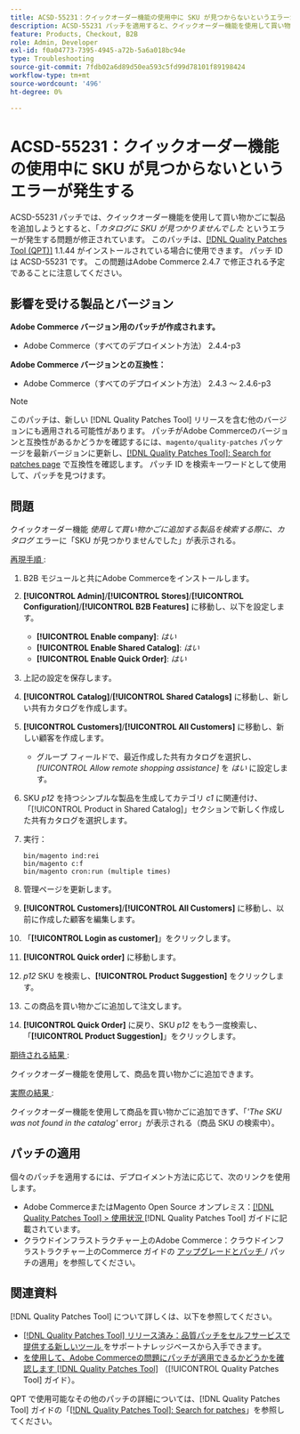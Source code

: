 ```yaml
---
title: ACSD-55231：クイックオーダー機能の使用中に SKU が見つからないというエラーが発生する
description: ACSD-55231 パッチを適用すると、クイックオーダー機能を使用して買い物かごに商品を追加しようとすると、「The SKU was not found in the catalog」（SKU がカタログに見つかりませんでした）というエラーが発生するAdobe Commerceの問題を修正できます。
feature: Products, Checkout, B2B
role: Admin, Developer
exl-id: f0a04773-7395-4945-a72b-5a6a018bc94e
type: Troubleshooting
source-git-commit: 7fdb02a6d89d50ea593c5fd99d78101f89198424
workflow-type: tm+mt
source-wordcount: '496'
ht-degree: 0%

---
```


# ACSD-55231：クイックオーダー機能の使用中に SKU が見つからないというエラーが発生する

ACSD-55231 パッチでは、クイックオーダー機能を使用して買い物かごに製品を追加しようとすると、「*カタログに SKU が見つかりませんでした* というエラーが発生する問題が修正されています。 このパッチは、[[!DNL Quality Patches Tool (QPT)]](https://experienceleague.adobe.com/en/docs/commerce-operations/tools/quality-patches-tool/quality-patches-tool-to-self-serve-quality-patches) 1.1.44 がインストールされている場合に使用できます。 パッチ ID は ACSD-55231 です。 この問題はAdobe Commerce 2.4.7 で修正される予定であることに注意してください。

## 影響を受ける製品とバージョン

**Adobe Commerce バージョン用のパッチが作成されます。**

* Adobe Commerce（すべてのデプロイメント方法） 2.4.4-p3

**Adobe Commerce バージョンとの互換性：**

* Adobe Commerce（すべてのデプロイメント方法） 2.4.3 ～ 2.4.6-p3

>[!NOTE]
>
>このパッチは、新しい [!DNL Quality Patches Tool] リリースを含む他のバージョンにも適用される可能性があります。 パッチがAdobe Commerceのバージョンと互換性があるかどうかを確認するには、`magento/quality-patches` パッケージを最新バージョンに更新し、[[!DNL Quality Patches Tool]: Search for patches page](https://experienceleague.adobe.com/tools/commerce-quality-patches/index.html) で互換性を確認します。 パッチ ID を検索キーワードとして使用して、パッチを見つけます。

## 問題

クイックオーダー機能 *使用して買い物かごに追加する製品を検索する際に、カタログ* エラーに「SKU が見つかりませんでした」が表示される。

<u> 再現手順 </u>:

1. B2B モジュールと共にAdobe Commerceをインストールします。
1. **[!UICONTROL Admin]**/**[!UICONTROL Stores]**/**[!UICONTROL Configuration]**/**[!UICONTROL B2B Features]** に移動し、以下を設定します。
   * **[!UICONTROL Enable company]**: *はい*
   * **[!UICONTROL Enable Shared Catalog]**: *はい*
   * **[!UICONTROL Enable Quick Order]**: *はい*
1. 上記の設定を保存します。
1. **[!UICONTROL Catalog]**/**[!UICONTROL Shared Catalogs]** に移動し、新しい共有カタログを作成します。
1. **[!UICONTROL Customers]**/**[!UICONTROL All Customers]** に移動し、新しい顧客を作成します。
   * グループ フィールドで、最近作成した共有カタログを選択し、*[!UICONTROL Allow remote shopping assistance]* を *はい* に設定します。
1. SKU *p12* を持つシンプルな製品を生成してカテゴリ *c1* に関連付け、「[!UICONTROL Product in Shared Catalog]」セクションで新しく作成した共有カタログを選択します。
1. 実行：

   ```
   bin/magento ind:rei 
   bin/magento c:f 
   bin/magento cron:run (multiple times)
   ```

1. 管理ページを更新します。
1. **[!UICONTROL Customers]**/**[!UICONTROL All Customers]** に移動し、以前に作成した顧客を編集します。
1. 「**[!UICONTROL Login as customer]**」をクリックします。
1. **[!UICONTROL Quick order]** に移動します。
1. *p12* SKU を検索し、**[!UICONTROL Product Suggestion]** をクリックします。
1. この商品を買い物かごに追加して注文します。
1. **[!UICONTROL Quick Order]** に戻り、SKU *p12* をもう一度検索し、「**[!UICONTROL Product Suggestion]**」をクリックします。

<u> 期待される結果 </u>:

クイックオーダー機能を使用して、商品を買い物かごに追加できます。

<u> 実際の結果 </u>:

クイックオーダー機能を使用して商品を買い物かごに追加できず、「*&#39;The SKU was not found in the catalog&#39;* error」が表示される（商品 SKU の検索中）。

## パッチの適用

個々のパッチを適用するには、デプロイメント方法に応じて、次のリンクを使用します。

* Adobe CommerceまたはMagento Open Source オンプレミス：[[!DNL Quality Patches Tool] > 使用状況 ](/help/tools/quality-patches-tool/usage.md)[!DNL Quality Patches Tool] ガイドに記載されています。
* クラウドインフラストラクチャー上のAdobe Commerce：クラウドインフラストラクチャー上のCommerce ガイドの [ アップグレードとパッチ ](https://experienceleague.adobe.com/docs/commerce-cloud-service/user-guide/develop/upgrade/apply-patches.html)/ パッチの適用」を参照してください。

## 関連資料

[!DNL Quality Patches Tool] について詳しくは、以下を参照してください。

* [[!DNL Quality Patches Tool]  リリース済み：品質パッチをセルフサービスで提供する新しいツール ](https://experienceleague.adobe.com/en/docs/commerce-operations/tools/quality-patches-tool/quality-patches-tool-to-self-serve-quality-patches) をサポートナレッジベースから入手できます。
* [ を使用して、Adobe Commerceの問題にパッチが適用できるかどうかを確認します  [!DNL Quality Patches Tool]](/help/tools/quality-patches-tool/patches-available-in-qpt/check-patch-for-magento-issue-with-magento-quality-patches.md) （[!UICONTROL Quality Patches Tool] ガイド）。


QPT で使用可能なその他のパッチの詳細については、[!DNL Quality Patches Tool] ガイドの「[[!DNL Quality Patches Tool]: Search for patches](https://experienceleague.adobe.com/tools/commerce-quality-patches/index.html)」を参照してください。
